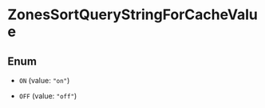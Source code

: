

# ZonesSortQueryStringForCacheValue

## Enum


* `ON` (value: `"on"`)

* `OFF` (value: `"off"`)



